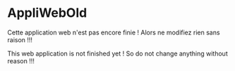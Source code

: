 # AppliWebOld

Cette application web n'est pas encore finie ! Alors ne modifiez rien sans raison !!!

This web application is not finished yet ! So do not change anything without reason !!!
